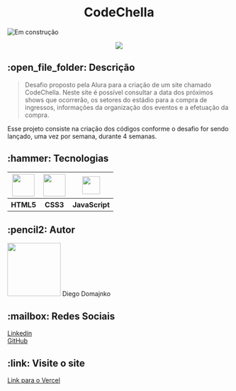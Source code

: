 <h1 align="center">CodeChella</h1>

![Em construção](https://img.shields.io/badge/STATUS-Em%20constru%C3%A7%C3%A3o-orange)

<div align="center">
  <img src="https://user-images.githubusercontent.com/120414128/225035138-7afe0dfb-973a-42fa-a0d1-cd8bcd90b5d9.png#vitrinedev">
</div>

<h2>:open_file_folder: Descrição</h2>

> Desafio proposto pela Alura para a criação de um site chamado CodeChella. Neste site é possível consultar a data dos próximos shows que ocorrerão, os setores do estádio para a compra de ingressos, informações da organização dos eventos e a efetuação da compra.

Esse projeto consiste na criação dos códigos conforme o desafio for sendo lançado, uma vez por semana, durante 4 semanas.

<h2>:hammer: Tecnologias</h2>

<table>
  <tr>
    <th>
      <a href="https://developer.mozilla.org/pt-BR/docs/Web/HTML"><img src="https://cdn.jsdelivr.net/gh/devicons/devicon/icons/html5/html5-original-wordmark.svg" width="50px" height="50px"/></a>
    </th>
    <th>
      <a href="https://developer.mozilla.org/pt-BR/docs/Web/CSS"><img src="https://cdn.jsdelivr.net/gh/devicons/devicon/icons/css3/css3-original-wordmark.svg" width="50px" height="50px"/></a>
    </th>
    <th>
      <a href="https://developer.mozilla.org/pt-BR/docs/Web/JavaScript"><img src="https://cdn.jsdelivr.net/gh/devicons/devicon/icons/javascript/javascript-original.svg" width="40px" height="40px"/></a>
    </th>
  </tr>
  <tr>
    <th>HTML5</th>
    <th>CSS3</th>
    <th>JavaScript</th>
  </tr>
</table>

<h2>:pencil2: Autor</h2>
<img src="https://avatars.githubusercontent.com/u/120414128?v=4" width=120px>
Diego Domajnko
  
<h2>:mailbox: Redes Sociais</h2>
<p><a href="https://www.linkedin.com/in/diego-domajnko/">Linkedin</a>
<br>
<a href="https://github.com/diego-domajnko">GitHub</a></p>

<h2>:link: Visite o site</h2>
<a href="https://code-chella-xi.vercel.app/index.html">Link para o Vercel</a>
